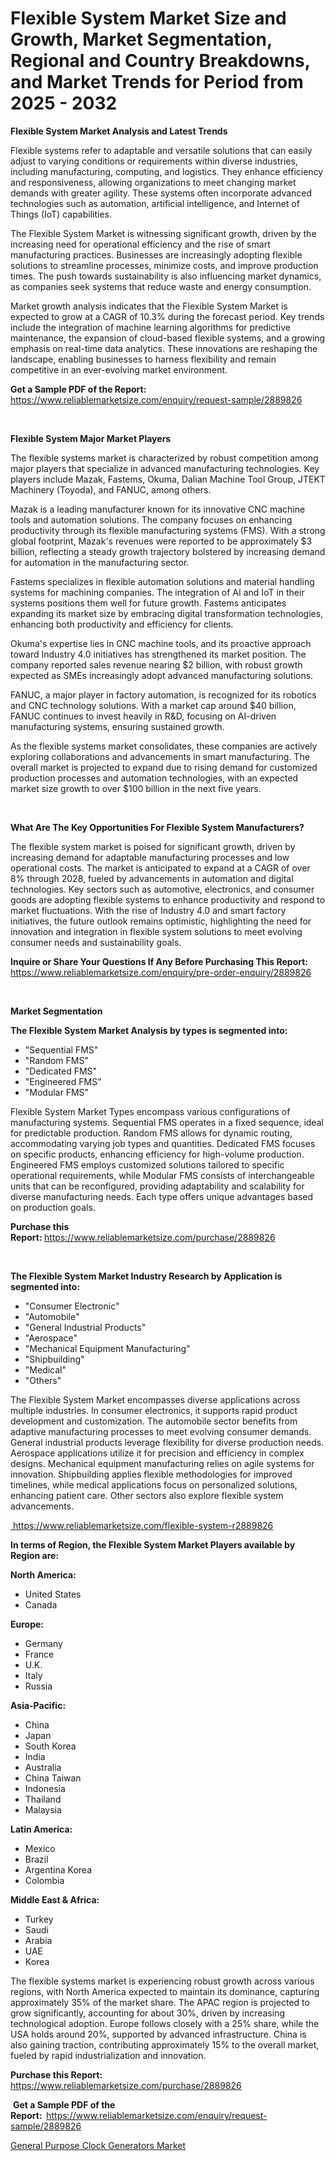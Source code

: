 <p><h1>Flexible System Market Size and Growth, Market Segmentation, Regional and Country Breakdowns, and Market Trends for Period from 2025 -  2032</h1></p><p><strong>Flexible System Market Analysis and Latest Trends</strong></p>
<p><p>Flexible systems refer to adaptable and versatile solutions that can easily adjust to varying conditions or requirements within diverse industries, including manufacturing, computing, and logistics. They enhance efficiency and responsiveness, allowing organizations to meet changing market demands with greater agility. These systems often incorporate advanced technologies such as automation, artificial intelligence, and Internet of Things (IoT) capabilities.</p><p>The Flexible System Market is witnessing significant growth, driven by the increasing need for operational efficiency and the rise of smart manufacturing practices. Businesses are increasingly adopting flexible solutions to streamline processes, minimize costs, and improve production times. The push towards sustainability is also influencing market dynamics, as companies seek systems that reduce waste and energy consumption.</p><p>Market growth analysis indicates that the Flexible System Market is expected to grow at a CAGR of 10.3% during the forecast period. Key trends include the integration of machine learning algorithms for predictive maintenance, the expansion of cloud-based flexible systems, and a growing emphasis on real-time data analytics. These innovations are reshaping the landscape, enabling businesses to harness flexibility and remain competitive in an ever-evolving market environment.</p></p>
<p><strong>Get a Sample PDF of the Report:&nbsp;</strong> <a href="https://www.reliablemarketsize.com/enquiry/request-sample/2889826?utm_campaign=3073&utm_medium=2&utm_source=Github&utm_content=ia&utm_term=14032025&utm_id=flexible-system">https://www.reliablemarketsize.com/enquiry/request-sample/2889826</a></p>
<p>&nbsp;</p>
<p><strong>Flexible System Major Market Players</strong></p>
<p><p>The flexible systems market is characterized by robust competition among major players that specialize in advanced manufacturing technologies. Key players include Mazak, Fastems, Okuma, Dalian Machine Tool Group, JTEKT Machinery (Toyoda), and FANUC, among others.</p><p>Mazak is a leading manufacturer known for its innovative CNC machine tools and automation solutions. The company focuses on enhancing productivity through its flexible manufacturing systems (FMS). With a strong global footprint, Mazak's revenues were reported to be approximately $3 billion, reflecting a steady growth trajectory bolstered by increasing demand for automation in the manufacturing sector.</p><p>Fastems specializes in flexible automation solutions and material handling systems for machining companies. The integration of AI and IoT in their systems positions them well for future growth. Fastems anticipates expanding its market size by embracing digital transformation technologies, enhancing both productivity and efficiency for clients.</p><p>Okuma's expertise lies in CNC machine tools, and its proactive approach toward Industry 4.0 initiatives has strengthened its market position. The company reported sales revenue nearing $2 billion, with robust growth expected as SMEs increasingly adopt advanced manufacturing solutions.</p><p>FANUC, a major player in factory automation, is recognized for its robotics and CNC technology solutions. With a market cap around $40 billion, FANUC continues to invest heavily in R&D, focusing on AI-driven manufacturing systems, ensuring sustained growth.</p><p>As the flexible systems market consolidates, these companies are actively exploring collaborations and advancements in smart manufacturing. The overall market is projected to expand due to rising demand for customized production processes and automation technologies, with an expected market size growth to over $100 billion in the next five years.</p></p>
<p>&nbsp;</p>
<p><strong>What Are The Key Opportunities For Flexible System Manufacturers?</strong></p>
<p><p>The flexible system market is poised for significant growth, driven by increasing demand for adaptable manufacturing processes and low operational costs. The market is anticipated to expand at a CAGR of over 8% through 2028, fueled by advancements in automation and digital technologies. Key sectors such as automotive, electronics, and consumer goods are adopting flexible systems to enhance productivity and respond to market fluctuations. With the rise of Industry 4.0 and smart factory initiatives, the future outlook remains optimistic, highlighting the need for innovation and integration in flexible system solutions to meet evolving consumer needs and sustainability goals.</p></p>
<p><strong>Inquire or Share Your Questions If Any Before Purchasing This Report:</strong> <a href="https://www.reliablemarketsize.com/enquiry/pre-order-enquiry/2889826?utm_campaign=3073&utm_medium=2&utm_source=Github&utm_content=ia&utm_term=14032025&utm_id=flexible-system">https://www.reliablemarketsize.com/enquiry/pre-order-enquiry/2889826</a></p>
<p>&nbsp;</p>
<p><strong>Market Segmentation</strong></p>
<p><strong>The Flexible System Market Analysis by types is segmented into:</strong></p>
<p><ul><li>"Sequential FMS"</li><li>"Random FMS"</li><li>"Dedicated FMS"</li><li>"Engineered FMS"</li><li>"Modular FMS"</li></ul></p>
<p><p>Flexible System Market Types encompass various configurations of manufacturing systems. Sequential FMS operates in a fixed sequence, ideal for predictable production. Random FMS allows for dynamic routing, accommodating varying job types and quantities. Dedicated FMS focuses on specific products, enhancing efficiency for high-volume production. Engineered FMS employs customized solutions tailored to specific operational requirements, while Modular FMS consists of interchangeable units that can be reconfigured, providing adaptability and scalability for diverse manufacturing needs. Each type offers unique advantages based on production goals.</p></p>
<p><strong>Purchase this Report:&nbsp;</strong><a href="https://www.reliablemarketsize.com/purchase/2889826?utm_campaign=3073&utm_medium=2&utm_source=Github&utm_content=ia&utm_term=14032025&utm_id=flexible-system">https://www.reliablemarketsize.com/purchase/2889826</a></p>
<p>&nbsp;</p>
<p><strong>The Flexible System Market Industry Research by Application is segmented into:</strong></p>
<p><ul><li>"Consumer Electronic"</li><li>"Automobile"</li><li>"General Industrial Products"</li><li>"Aerospace"</li><li>"Mechanical Equipment Manufacturing"</li><li>"Shipbuilding"</li><li>"Medical"</li><li>"Others"</li></ul></p>
<p><p>The Flexible System Market encompasses diverse applications across multiple industries. In consumer electronics, it supports rapid product development and customization. The automobile sector benefits from adaptive manufacturing processes to meet evolving consumer demands. General industrial products leverage flexibility for diverse production needs. Aerospace applications utilize it for precision and efficiency in complex designs. Mechanical equipment manufacturing relies on agile systems for innovation. Shipbuilding applies flexible methodologies for improved timelines, while medical applications focus on personalized solutions, enhancing patient care. Other sectors also explore flexible system advancements.</p></p>
<p><a href="https://www.reliablemarketsize.com/flexible-system-r2889826?utm_campaign=3073&utm_medium=2&utm_source=Github&utm_content=ia&utm_term=14032025&utm_id=flexible-system">&nbsp;https://www.reliablemarketsize.com/flexible-system-r2889826</a></p>
<p><strong>In terms of Region, the Flexible System Market Players available by Region are:</strong></p>
<p>
    <p> <strong> North America: </strong>
        <ul>
            <li>United States</li>
            <li>Canada</li>
        </ul>
        </p> 
    <p> <strong> Europe: </strong>
        <ul>
            <li>Germany</li>
            <li>France</li>
            <li>U.K.</li>
            <li>Italy</li>
            <li>Russia</li>
        </ul>
        </p> 
    <p> <strong> Asia-Pacific: </strong>
        <ul>
            <li>China</li>
            <li>Japan</li>
            <li>South Korea</li>
            <li>India</li>
            <li>Australia</li>
            <li>China Taiwan</li>
            <li>Indonesia</li>
            <li>Thailand</li>
            <li>Malaysia</li>
        </ul>
        </p> 
    <p> <strong> Latin America: </strong>
        <ul>
            <li>Mexico</li>
            <li>Brazil</li>
            <li>Argentina Korea</li>
            <li>Colombia</li>
        </ul>
        </p> 
    <p> <strong> Middle East & Africa: </strong>
        <ul>
            <li>Turkey</li>
            <li>Saudi</li>
            <li>Arabia</li>
            <li>UAE</li>
            <li>Korea</li>
        </ul>
    </p>
    </p>
<p><p>The flexible systems market is experiencing robust growth across various regions, with North America expected to maintain its dominance, capturing approximately 35% of the market share. The APAC region is projected to grow significantly, accounting for about 30%, driven by increasing technological adoption. Europe follows closely with a 25% share, while the USA holds around 20%, supported by advanced infrastructure. China is also gaining traction, contributing approximately 15% to the overall market, fueled by rapid industrialization and innovation.</p></p>
<p><strong>Purchase this Report: </strong><a href="https://www.reliablemarketsize.com/purchase/2889826?utm_campaign=3073&utm_medium=2&utm_source=Github&utm_content=ia&utm_term=14032025&utm_id=flexible-system">https://www.reliablemarketsize.com/purchase/2889826</a></p>
<p>&nbsp;<strong>Get a Sample PDF of the Report:&nbsp;&nbsp;</strong><a href="https://www.reliablemarketsize.com/enquiry/request-sample/2889826?utm_campaign=3073&utm_medium=2&utm_source=Github&utm_content=ia&utm_term=14032025&utm_id=flexible-system">https://www.reliablemarketsize.com/enquiry/request-sample/2889826</a></p>
<p><strong></strong></p>
<p><p><a href="https://github.com/nibbsmantji/Market-Research-Report-List-1/blob/main/general-purpose-clock-generators-market.md?utm_campaign=3073&utm_medium=2&utm_source=Github&utm_content=ia&utm_term=14032025&utm_id=flexible-system">General Purpose Clock Generators Market</a></p></p>